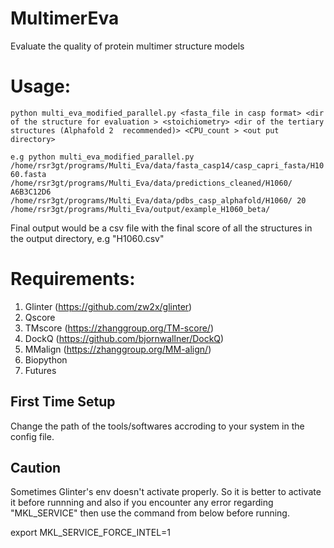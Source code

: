 # MultimerEva 
Evaluate the quality of protein multimer structure models

# Usage:

```python multi_eva_modified_parallel.py <fasta_file in casp format> <dir of the structure for evaluation > <stoichiometry> <dir of the tertiary structures (Alphafold 2  recommended)> <CPU_count > <out put directory>```

```e.g python multi_eva_modified_parallel.py /home/rsr3gt/programs/Multi_Eva/data/fasta_casp14/casp_capri_fasta/H1060.fasta /home/rsr3gt/programs/Multi_Eva/data/predictions_cleaned/H1060/ A6B3C12D6 /home/rsr3gt/programs/Multi_Eva/data/pdbs_casp_alphafold/H1060/ 20 /home/rsr3gt/programs/Multi_Eva/output/example_H1060_beta/```

Final output would be a csv file with the final score of all the structures in the output directory, e.g "H1060.csv"

# Requirements:
1. Glinter (https://github.com/zw2x/glinter)
2. Qscore 
3. TMscore (https://zhanggroup.org/TM-score/)
4. DockQ (https://github.com/bjornwallner/DockQ)
5. MMalign (https://zhanggroup.org/MM-align/)
6. Biopython 
7. Futures
  
## First Time Setup
Change the path of the tools/softwares accroding to your system in the config file.

## Caution
Sometimes Glinter's env doesn't activate properly. So it is better to activate it before runnning and also if you encounter any error regarding "MKL_SERVICE" then use the command from below before running.

export MKL_SERVICE_FORCE_INTEL=1

